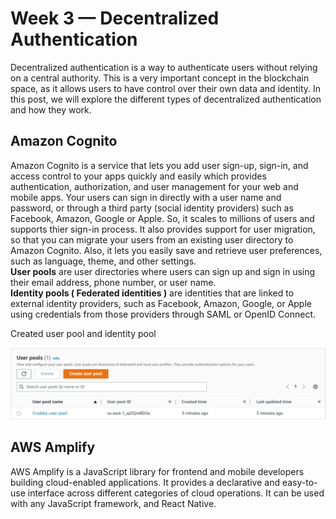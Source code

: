 # Week 3 — Decentralized Authentication

Decentralized authentication is a way to authenticate users without relying on a central authority. This is a very important concept in the blockchain space, as it allows users to have control over their own data and identity. In this post, we will explore the different types of decentralized authentication and how they work.

## Amazon Cognito

Amazon Cognito is a service that lets you add user sign-up, sign-in, and access control to your apps quickly and easily which provides authentication, authorization, and user management for your web and mobile apps. Your users can sign in directly with a user name and password, or through a third party (social identity providers) such as Facebook, Amazon, Google or Apple. So, it scales to millions of users and supports thier sign-in process. It also provides support for user migration, so that you can migrate your users from an existing user directory to Amazon Cognito. Also, it lets you easily save and retrieve user preferences, such as language, theme, and other settings.  
**User pools** are user directories where users can sign up and sign in using their email address, phone number, or user name.  
**Identity pools ( Federated identities )** are identities that are linked to external identity providers, such as Facebook, Amazon, Google, or Apple using credentials from those providers through SAML or OpenID Connect.  

Created user pool and identity pool

![user pool](../_docs/week4.0.png)

## AWS Amplify

AWS Amplify is a JavaScript library for frontend and mobile developers building cloud-enabled applications. It provides a declarative and easy-to-use interface across different categories of cloud operations. It can be used with any JavaScript framework, and React Native.


